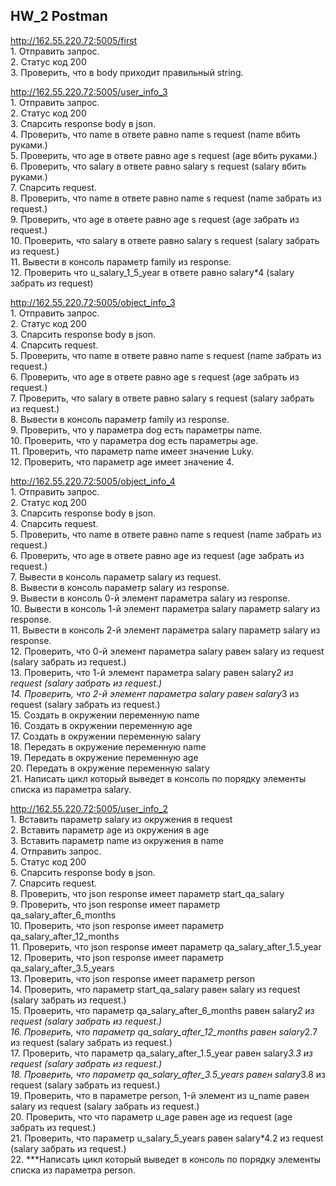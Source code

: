 ## HW_2 Postman  
  
http://162.55.220.72:5005/first  
	1. Отправить запрос.  
	2. Статус код 200  
	3. Проверить, что в body приходит правильный string.  
  
http://162.55.220.72:5005/user_info_3  
	1. Отправить запрос.  
	2. Статус код 200  
	3. Спарсить response body в json.  
	4. Проверить, что name в ответе равно name s request (name вбить руками.)  
	5. Проверить, что age в ответе равно age s request (age вбить руками.)  
	6. Проверить, что salary в ответе равно salary s request (salary вбить руками.)  
	7. Спарсить request.  
	8. Проверить, что name в ответе равно name s request (name забрать из request.)  
	9. Проверить, что age в ответе равно age s request (age забрать из request.)  
	10. Проверить, что salary в ответе равно salary s request (salary забрать из request.)  
	11. Вывести в консоль параметр family из response.  
	12. Проверить что u_salary_1_5_year в ответе равно salary*4 (salary забрать из request)  
  
http://162.55.220.72:5005/object_info_3  
	1. Отправить запрос.  
	2. Статус код 200  
	3. Спарсить response body в json.  
	4. Спарсить request.  
	5. Проверить, что name в ответе равно name s request (name забрать из request.)  
	6. Проверить, что age в ответе равно age s request (age забрать из request.)  
	7. Проверить, что salary в ответе равно salary s request (salary забрать из request.)  
	8. Вывести в консоль параметр family из response.  
	9. Проверить, что у параметра dog есть параметры name.  
	10. Проверить, что у параметра dog есть параметры age.  
	11. Проверить, что параметр name имеет значение Luky.  
	12. Проверить, что параметр age имеет значение 4.  
  
http://162.55.220.72:5005/object_info_4  
	1. Отправить запрос.  
	2. Статус код 200  
	3. Спарсить response body в json.   
	4. Спарсить request.  
	5. Проверить, что name в ответе равно name s request (name забрать из request.)  
	6. Проверить, что age в ответе равно age из request (age забрать из request.)  
	7. Вывести в консоль параметр salary из request.  
	8. Вывести в консоль параметр salary из response.  
	9. Вывести в консоль 0-й элемент параметра salary из response.  
	10. Вывести в консоль 1-й элемент параметра salary параметр salary из response.  
	11. Вывести в консоль 2-й элемент параметра salary параметр salary из response.  
	12. Проверить, что 0-й элемент параметра salary равен salary из request (salary забрать из request.)  
	13. Проверить, что 1-й элемент параметра salary равен salary*2 из request (salary забрать из request.)  
	14. Проверить, что 2-й элемент параметра salary равен salary*3 из request (salary забрать из request.)  
	15. Создать в окружении переменную name  
	16. Создать в окружении переменную age  
	17. Создать в окружении переменную salary  
	18. Передать в окружение переменную name  
	19. Передать в окружение переменную age  
	20. Передать в окружение переменную salary  
	21. Написать цикл который выведет в консоль по порядку элементы списка из параметра salary.  
  
http://162.55.220.72:5005/user_info_2  
	1. Вставить параметр salary из окружения в request  
	2. Вставить параметр age из окружения в age  
	3. Вставить параметр name из окружения в name  
	4. Отправить запрос.  
	5. Статус код 200  
	6. Спарсить response body в json.  
	7. Спарсить request.  
	8. Проверить, что json response имеет параметр start_qa_salary  
	9. Проверить, что json response имеет параметр qa_salary_after_6_months  
	10. Проверить, что json response имеет параметр qa_salary_after_12_months  
	11. Проверить, что json response имеет параметр qa_salary_after_1.5_year  
	12. Проверить, что json response имеет параметр qa_salary_after_3.5_years  
	13. Проверить, что json response имеет параметр person  
	14. Проверить, что параметр start_qa_salary равен salary из request (salary забрать из request.)  
	15. Проверить, что параметр qa_salary_after_6_months равен salary*2 из request (salary забрать из request.)  
	16. Проверить, что параметр qa_salary_after_12_months равен salary*2.7 из request (salary забрать из request.)  
	17. Проверить, что параметр qa_salary_after_1.5_year равен salary*3.3 из request (salary забрать из request.)  
	18. Проверить, что параметр qa_salary_after_3.5_years равен salary*3.8 из request (salary забрать из request.)  
	19. Проверить, что в параметре person, 1-й элемент из u_name равен salary из request (salary забрать из request.)  
	20. Проверить, что что параметр u_age равен age из request (age забрать из request.)  
	21. Проверить, что параметр u_salary_5_years равен salary*4.2 из request (salary забрать из request.)  
	22. \*\*\*Написать цикл который выведет в консоль по порядку элементы списка из параметра person.  
	


	

